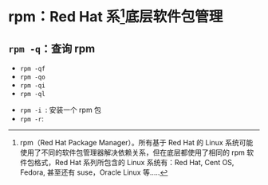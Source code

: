 <link href="../../css/style.css" rel="stylesheet" type="text/css" />

# rpm：Red Hat 系[^redhat]底层软件包管理

## `rpm -q`：查询 rpm

- `rpm -qf`
- `rpm -qo` 
- `rpm -qi`
- `rpm -ql`

+ `rpm -i `: 安装一个 rpm 包
+ `rpm -r`:

[^redhat]: rpm（Red Hat Package Manager）。所有基于 Red Hat 的 Linux 系统可能使用了不同的软件包管理器解决依赖关系，但在底层都使用了相同的 rpm 软件包格式，Red Hat 系列所包含的 Linux 系统有：Red Hat, Cent OS, Fedora, 甚至还有 suse，Oracle Linux 等..... 